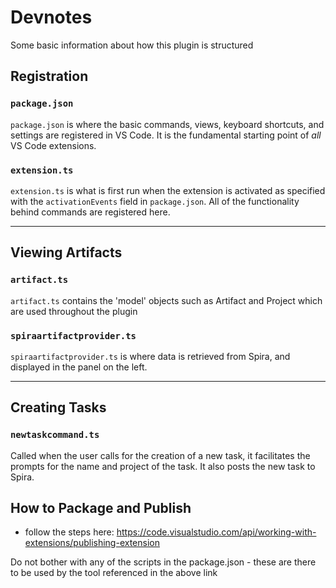 # Devnotes
Some basic information about how this plugin is structured
## Registration
### `package.json`
`package.json` is where the basic commands, views, keyboard shortcuts, and settings are registered in VS Code. It is the fundamental starting point of *all* VS Code extensions. 
### `extension.ts`
`extension.ts` is what is first run when the extension is activated as specified with the `activationEvents` field in `package.json`. All of the functionality behind commands are registered here. 
___
## Viewing Artifacts
### `artifact.ts`
`artifact.ts` contains the 'model' objects such as Artifact and Project which are used throughout the plugin
### `spiraartifactprovider.ts`
`spiraartifactprovider.ts` is where data is retrieved from Spira, and displayed in the panel on the left.
___
## Creating Tasks
### `newtaskcommand.ts`
Called when the user calls for the creation of a new task, it facilitates the prompts for the name and project of the task. It also posts the new task to Spira. 

## How to Package and Publish
- follow the steps here: https://code.visualstudio.com/api/working-with-extensions/publishing-extension

Do not bother with any of the scripts in the package.json - these are there to be used by the tool referenced in the above link
